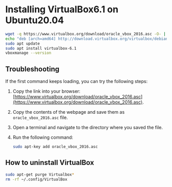# Installing VirtualBox6.1 on Ubuntu20.04


```bash
wget -q https://www.virtualbox.org/download/oracle_vbox_2016.asc -O- | sudo apt-key add -
echo "deb [arch=amd64] http://download.virtualbox.org/virtualbox/debian focal contrib" | sudo tee /etc/apt/sources.list.d/virtualbox.list
sudo apt update
sudo apt install virtualbox-6.1
vboxmanage --version
```

## Troubleshooting

If the first command keeps loading, you can try the following steps:

1. Copy the link into your browser: [https://www.virtualbox.org/download/oracle_vbox_2016.asc](https://www.virtualbox.org/download/oracle_vbox_2016.asc).

2. Copy the contents of the webpage and save them as `oracle_vbox_2016.asc` file.

3. Open a terminal and navigate to the directory where you saved the file.

4. Run the following command:

   ```bash
   sudo apt-key add oracle_vbox_2016.asc
   

## How to uninstall VirtualBox

```bash
sudo apt-get purge Virtualbox*
rm -rf ~/.config/VirtualBox
```
